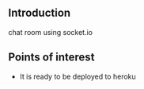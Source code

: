 <h2>Introduction</h2>
chat room using socket.io

<h2>Points of interest</h2>
<ul>
<li>It is ready to be deployed to heroku</li>
</ul>